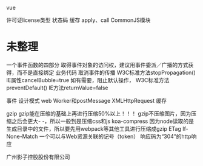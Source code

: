 vue

许可证license类型
状态码
缓存
apply、call
CommonJS模块

# 未整理



一个事件函数的四部分
  取得事件对象的访问权，建议用事件委派／广播的方式获得，而不是直接绑定
  业务代码
  取消事件的传播
    W3C标准方法stopPropagation()
    IE属性cancelBubble=true
  如有需要，阻止默认操作，
    W3C标准方法preventDefault()
    IE方法returnValue=false

事件
设计模式
web Worker和postMessage
XMLHttpRequest
缓存



gzip
gzip能在压缩的基础上再进行压缩50%以上！！！
 gzip不压缩图片，因为压缩之后会更大- -，所以一般到是压缩css和js
 koa-compress
  因为node读取的是生成目录中的文件，所以要先用webpack等其他工具进行压缩成gzip
ETag
  If-None-Match
  一个可以与Web资源关联的记号（token）
  响应码为“304”的http响应

广州影子控股股份有限公司
